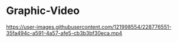 # Graphic-Video

https://user-images.githubusercontent.com/121998554/228776551-35fa494c-a591-4a57-afe5-cb3b3bf30eca.mp4

